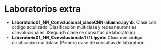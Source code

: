 # Laboratorios extra

* **Laboratorio01_NN_Convolucional_claseCNN-alumno.ipynb**: Clase con código actulizado. Clasificación multiclase y redes neuronales convolucionales. (Segunda clase de consultas de laboratorio)
* **Laboratorio01_NN_Convolucionalv.1 (1).ipynb**: Clase con código clasificación multiclase (Primera clase de consultas de laboratorio)
